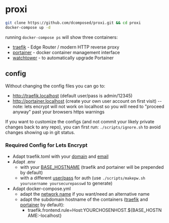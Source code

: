 # proxi

```bash
git clone https://github.com/dcomposed/proxi.git && cd proxi
docker-compose up -d
```

running `docker-compose ps` will show three containers:
 * [traefik](https://github.com/containous/traefik) - Edge Router / modern HTTP reverse proxy 
 * [portainer](https://github.com/portainer/portainer-compose) - docker container management interface
 * [watchtower](https://hub.docker.com/r/v2tec/watchtower/) - to automatically upgrade Portainer 
 
## config

Without changing the config files you can go to:
 * http://traefik.localhost  (default user/pass is admin/12345)
 * http://portainer.localhost (create your own user account on first visit)
--note: lets encrypt will not work on localhost so you will need to "proceed anyway" past your browsers https warnings

If you want to customize the configs (and not commit your likely private changes back to any repo), you can first run:
`./scripts/ignore.sh` to avoid changes showing up in git status.

### Required Config for Lets Encrypt
 * Adapt traefik.toml with your [domain](https://github.com/dcomposed/proxi/blob/master/traefik.toml#L36) and [email](https://github.com/dcomposed/proxi/blob/master/traefik.toml#L28)
 * Adapt .env 
    * with your [BASE_HOSTNAME](https://github.com/dcomposed/proxi/blob/master/.env#L5) (traefik and portainer will be prepended by default)
    * with a different [user/pass](https://github.com/dcomposed/proxi/blob/master/.env#L16) for auth (use `./scripts/makepw.sh yourusername yoursecurepasswd` to generate)
 * Adapt docker-compose.yml 
    * adapt the [network name]() if you want/need an alternative name
    * adapt the subdomain hostname of the containers ([traefik](https://github.com/dcomposed/proxi/blob/master/docker-compose.yml#L18) and [portainer](https://github.com/dcomposed/proxi/blob/master/docker-compose.yml#L34) by default):
      * traefik.frontend.rule=Host:YOURCHOSENHOST.${BASE_HOSTNAME:-localhost}
